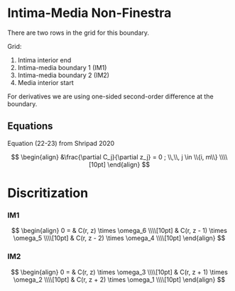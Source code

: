 # Intima-Media Non-Finestra

There are two rows in the grid for this boundary.

Grid:   
1. Intima interior end  
2. Intima-media boundary 1 (IM1)  
3. Intima-media boundary 2 (IM2)  
4. Media interior start  
 
For derivatives we are using one-sided second-order difference at the boundary.


## Equations

Equation (22-23) from Shripad 2020

$$
\begin{align}
&\frac{\partial C_j}{\partial z_j} = 0 ; \\,\\, j \in \\{i, m\\} \\\\[10pt]
\end{align}
$$

# Discritization

### IM1

$$
\begin{align}
0 = & C(r, z) \times \omega_6 \\\\[10pt] 
& C(r, z - 1) \times \omega_5 \\\\[10pt] 
& C(r, z - 2) \times \omega_4 \\\\[10pt] 
\end{align} 
$$

<!--  
0 = & \omega_1 \\, P(r, z + 1 + 2) + \omega_2 \\, P(r, z + 1) + \omega_3 \\, P(r, z) \\\\[10pt]
-->


### IM2


$$
\begin{align}
0 = & C(r, z) \times \omega_3 \\\\[10pt] 
& C(r, z + 1) \times \omega_2 \\\\[10pt] 
& C(r, z + 2) \times \omega_1 \\\\[10pt] 
\end{align} 
$$


